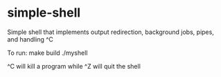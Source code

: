 # simple-shell
Simple shell that implements output redirection, background jobs, pipes, and handling ^C

To run:
make build
./myshell

^C will kill a program while ^Z will quit the shell
